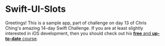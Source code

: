# Swift-UI-Slots
Greetings! This is a sample app, part of challenge on day 13 of Chris Ching's amazing 14-day Swift Challenge. If you are at least slightly interested in iOS 
development, then you should check out his [**free** and **up-to-date** course](https://learn.codewithchris.com/courses/start). 
